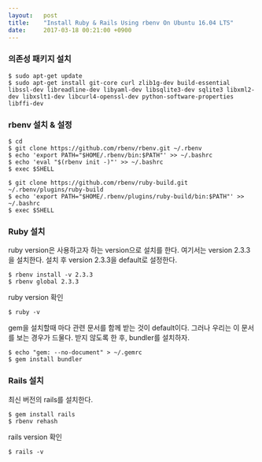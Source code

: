 ```yaml
---
layout:   post
title:    "Install Ruby & Rails Using rbenv On Ubuntu 16.04 LTS"
date:     2017-03-18 00:21:00 +0900
---
```


### 의존성 패키지 설치

```console
$ sudo apt-get update
$ sudo apt-get install git-core curl zlib1g-dev build-essential libssl-dev libreadline-dev libyaml-dev libsqlite3-dev sqlite3 libxml2-dev libxslt1-dev libcurl4-openssl-dev python-software-properties libffi-dev
```


### rbenv 설치 & 설정

```console
$ cd
$ git clone https://github.com/rbenv/rbenv.git ~/.rbenv
$ echo 'export PATH="$HOME/.rbenv/bin:$PATH"' >> ~/.bashrc
$ echo 'eval "$(rbenv init -)"' >> ~/.bashrc
$ exec $SHELL

$ git clone https://github.com/rbenv/ruby-build.git ~/.rbenv/plugins/ruby-build
$ echo 'export PATH="$HOME/.rbenv/plugins/ruby-build/bin:$PATH"' >> ~/.bashrc
$ exec $SHELL
```


### Ruby 설치

ruby version은 사용하고자 하는 version으로 설치를 한다. 여기서는 version 2.3.3을 설치한다. 설치 후 version 2.3.3을 default로 설정한다.

```console
$ rbenv install -v 2.3.3
$ rbenv global 2.3.3
```

ruby version 확인

```console
$ ruby -v
```

gem을 설치할때 마다 관련 문서를 함께 받는 것이 default이다. 그러나 우리는 이 문서를 보는 경우가 드물다. 받지 않도록 한 후, bundler를 설치하자.

```console
$ echo "gem: --no-document" > ~/.gemrc
$ gem install bundler
```

### Rails 설치

최신 버전의 rails를 설치한다.

```console
$ gem install rails
$ rbenv rehash
```

rails version 확인

```console
$ rails -v
```
